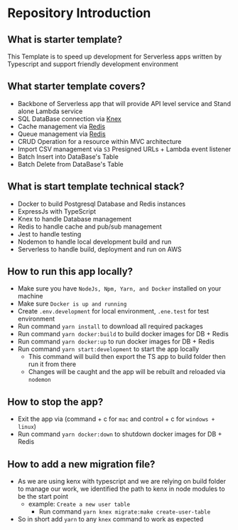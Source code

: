 # Repository Introduction

## What is starter template?

This Template is to speed up development for Serverless apps written by Typescript and support friendly development environment

## What starter template covers?

- Backbone of Serverless app that will provide API level service and Stand alone Lambda service
- SQL DataBase connection via [Knex](https://www.npmjs.com/package/knex)
- Cache management via [Redis](https://www.npmjs.com/package/redis)
- Queue management via [Redis](https://www.npmjs.com/package/node-redis-pubsub)
- CRUD Operation for a resource within MVC architecture
- Import CSV management via `S3` Presigned URLs + Lambda event listener
- Batch Insert into DataBase's Table
- Batch Delete from DataBase's Table

## What is start template technical stack?

- Docker to build Postgresql Database and Redis instances
- ExpressJs with TypeScript
- Knex to handle Database management
- Redis to handle cache and pub/sub management
- Jest to handle testing
- Nodemon to handle local development build and run
- Serverless to handle build, deployment and run on AWS

## How to run this app locally?

- Make sure you have `NodeJs, Npm, Yarn, and Docker` installed on your machine
- Make sure `Docker is up and running`
- Create `.env.development` for local environment, `.ene.test` for test environment
- Run command `yarn install` to download all required packages
- Run command `yarn docker:build` to build docker images for DB + Redis
- Run command `yarn docker:up` to run docker images for DB + Redis
- Run command `yarn start:development` to start the app locally
  - This command will build then export the TS app to build folder then run it from there
  - Changes will be caught and the app will be rebuilt and reloaded via `nodemon`

## How to stop the app?

- Exit the app via (command + c for `mac` and control + c for `windows + linux`)
- Run command `yarn docker:down` to shutdown docker images for DB + Redis

## How to add a new migration file?

- As we are using kenx with typescript and we are relying on build folder to manage our work, we identified the path to kenx in node modules to be the start point
  - example: `Create a new user table`
    - Run command `yarn knex migrate:make create-user-table`
- So in short add `yarn` to any `knex` command to work as expected
